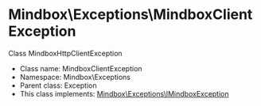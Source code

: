 Mindbox\Exceptions\MindboxClientException
===============

Class MindboxHttpClientException




* Class name: MindboxClientException
* Namespace: Mindbox\Exceptions
* Parent class: Exception
* This class implements: [Mindbox\Exceptions\IMindboxException](Mindbox-Exceptions-IMindboxException.md)







